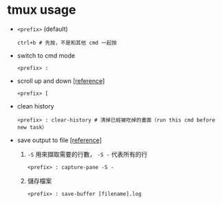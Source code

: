# tmux usage

- `<prefix>` (default)

    ```shell
    ctrl+b # 先按，不是和其他 cmd 一起按
    ```

- switch to cmd mode

    ```shell
    <prefix> :
    ```

- scroll up and down [[reference]](https://appuals.com/stuck-in-tmux-scroll-up/#:~:text=You%20can%20scroll%20up%20and%20down%20in%20Tmux,page%20down%2C%20etc.%20to%20navigate%20the%20Tmux%20interface.)

    ```shell
    <prefix> [
    ```

- clean history

    ```shell
    <prefix> : clear-history # 清掉已經被吃掉的畫面（run this cmd before new task）
    ```

- save output to file [[reference]](https://unix.stackexchange.com/questions/26548/write-all-tmux-scrollback-to-a-file)

    1. `-S` 用來擷取需要的行數， `-S -` 代表所有的行

        ```shell
        <prefix> : capture-pane -S -
        ```

    2. 儲存檔案

        ```shell
        <prefix> : save-buffer [filename].log
        ```
